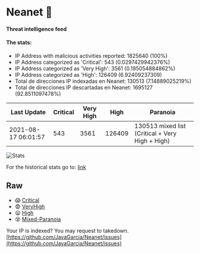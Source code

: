 # Neanet :hocho:
#### Threat intelligence feed
#### The stats:

- IP Address with malicious activities reported: 1825640 (100%)
- IP Address categorized as 'Critical':  543 (0.0297429942376%)
- IP Address categorized as 'Very High':  3561 (0.195054884862%)
- IP Address categorized as 'High':  126409 (6.92409237309)
- Total de direcciones IP indexadas en Neanet:  130513 (7.14889025219%)
- Total de direcciones IP descartadas en Neanet:  1695127 (92.8511097478%)

| Last Update | Critical | Very High | High | Paranoia |
| --- | --- | --- | --- | --- |
| 2021-08-17 06:01:57 | 543 | 3561 | 126409 | 130513 mixed list (Critical + Very High + High)|

![Stats](https://docs.google.com/spreadsheets/d/e/2PACX-1vSnaNMIXVabIpDJjufMlzH7poXnshF3mgd8Is1g9ytUEzVsP5my4Trn8f-xkoLLQ38xpL3HtmUexLo6/pubchart?oid=501124687&format=image)

For the historical stats go to: [link](/stats.csv)
## Raw
- :scream: [Critical](https://raw.githubusercontent.com/JavaGarcia/Neanet/master/blacklists/neanet_critical.txt)
- :fearful: [VeryHigh](https://raw.githubusercontent.com/JavaGarcia/Neanet/master/blacklists/neanet_veryHigh.txtt)
- :frowning: [High](https://raw.githubusercontent.com/JavaGarcia/Neanet/master/blacklists/neanet_high.txt)
- :dizzy_face: [Mixed-Paranoia](https://raw.githubusercontent.com/JavaGarcia/Neanet/master/blacklists/neanet_all.txt)


Your IP is indexed? You may request to takedown. [https://github.com/JavaGarcia/Neanet/issues](https://github.com/JavaGarcia/Neanet/issues)















































































































































































































































































































































































































































































































































































































































































































































































































































































































































































































































































































































































































































































































































































































































































































































































































































































































































































































































































































































































































































































































































































































































































































































































































































































































































































































































































































































































































































































































































































































































































































































































































































































































































































































































































































































































































































































































































































































































































































































































































































































































































































































































































































































































































































































































































































































































































































































































































































































































































































































































































































































































































































































































































































































































































































































































































































































































































































































































































































































































































































































































































































































































































































































































































































































































































































































































































































































































































































































































































































































































































































































































































































































































































































































































































































































































































































































































































































































































































































































































































































































































































































































































































































































































































